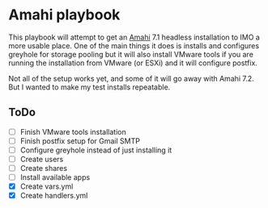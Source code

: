 Amahi playbook
=============

This playbook will attempt to get an [Amahi](http://amahi.org) 7.1 headless installation to IMO a more usable place. One of the main things it does is installs and configures greyhole for storage pooling but it will also install VMware tools if you are running the installation from VMware (or ESXi) and it will configure postfix.

Not all of the setup works yet, and some of it will go away with Amahi 7.2. But I wanted to make my test installs repeatable.

## ToDo ##
 - [ ] Finish VMware tools installation
 - [ ] Finish postfix setup for Gmail SMTP
 - [ ] Configure greyhole instead of just installing it
 - [ ] Create users
 - [ ] Create shares
 - [ ] Install available apps
 - [x] Create vars.yml
 - [x] Create handlers.yml
